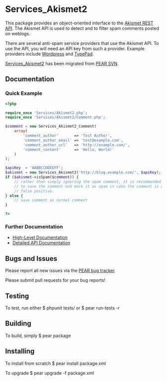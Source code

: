 # Services_Akismet2 #
This package provides an object-oriented interface to the [Akismet REST
API](http://akismet.com/development/api/). The Akismet API is used to detect
and to filter spam comments posted on weblogs.

There are several anti-spam service providers that use the Akismet API. To use
the API, you will need an API key from such a provider. Example providers
include [Wordpress](http://wordpress.com) and
[TypePad](http://antispam.typepad.com).

[Services_Akismet2](http://pear.php.net/package/Services_Akismet2) has been
migrated from [PEAR SVN](https://svn.php.net/repository/pear/packages/Services_Akismet2).

## Documentation ##

### Quick Example
```php
<?php

require_once 'Services/Akismet2.php';
require_once 'Services/Akismet2/Comment.php';

$comment = new Services_Akismet2_Comment(
    array(
        'comment_author'       => 'Test Author',
        'comment_author_email' => 'test@example.com',
        'comment_author_url'   => 'http://example.com/',
        'comment_content'      => 'Hello, World!'
    )
);

$apiKey  = 'AABBCCDDEEFF';
$akismet = new Services_Akismet2('http://blog.example.com/', $apiKey);
if ($akismet->isSpam($comment)) {
    // rather than simply ignoring the spam comment, it is recommended
    // to save the comment and mark it as spam in case the comment is a
    // false positive.
} else {
    // save comment as normal comment
}

?>
```

### Further Documentation ###
* [High-Level Documentation](http://pear.php.net/manual/en/package.webservices.services-akismet2.php)
* [Detailed API Documentation](http://pear.php.net/package/Services_Akismet2/docs/latest/)

## Bugs and Issues ##
Please report all new issues via the [PEAR bug tracker](http://pear.php.net/bugs/search.php?cmd=display&package_name[]=Services_Akismet2).

Please submit pull requests for your bug reports!

## Testing ##
To test, run either
$ phpunit tests/
  or
$ pear run-tests -r

## Building ##
To build, simply
$ pear package

## Installing ##
To install from scratch
$ pear install package.xml

To upgrade
$ pear upgrade -f package.xml
